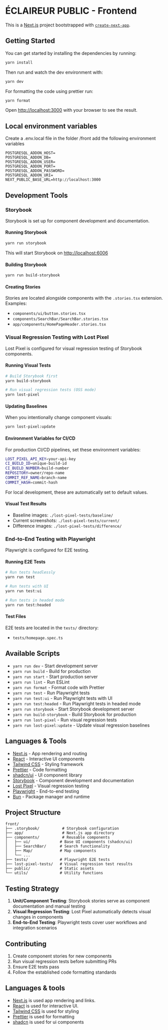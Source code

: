 # ÉCLAIREUR PUBLIC - Frontend

This is a [Next.js](https://nextjs.org) project bootstrapped with [`create-next-app`](https://nextjs.org/docs/app/api-reference/cli/create-next-app).

## Getting Started

You can get started by installing the dependencies by running:

```bash
yarn install
```

Then run and watch the dev environment with:

```bash
yarn dev
```

For formatting the code using prettier run:

```bash
yarn format
```

Open [http://localhost:3000](http://localhost:3000) with your browser to see the result.

## Local environment variables
Create a .env.local file in the folder /front
add the following environment variables

```
POSTGRESQL_ADDON_HOST=
POSTGRESQL_ADDON_DB=
POSTGRESQL_ADDON_USER=
POSTGRESQL_ADDON_PORT=
POSTGRESQL_ADDON_PASSWORD=
POSTGRESQL_ADDON_URI=
NEXT_PUBLIC_BASE_URL=http://localhost:3000
```

## Development Tools

### Storybook

Storybook is set up for component development and documentation.

#### Running Storybook
```bash
yarn run storybook
```

This will start Storybook on [http://localhost:6006](http://localhost:6006)

#### Building Storybook
```bash
yarn run build-storybook
```

#### Creating Stories
Stories are located alongside components with the `.stories.tsx` extension. Examples:
- `components/ui/button.stories.tsx`
- `components/SearchBar/SearchBar.stories.tsx`
- `app/components/HomePageHeader.stories.tsx`

### Visual Regression Testing with Lost Pixel

Lost Pixel is configured for visual regression testing of Storybook components.

#### Running Visual Tests
```bash
# Build Storybook first
yarn build-storybook

# Run visual regression tests (OSS mode)
yarn lost-pixel
```

#### Updating Baselines
When you intentionally change component visuals:
```bash
yarn lost-pixel:update
```

#### Environment Variables for CI/CD
For production CI/CD pipelines, set these environment variables:
```bash
LOST_PIXEL_API_KEY=your-api-key
CI_BUILD_ID=unique-build-id
CI_BUILD_NUMBER=build-number
REPOSITORY=owner/repo-name
COMMIT_REF_NAME=branch-name
COMMIT_HASH=commit-hash
```

For local development, these are automatically set to default values.

#### Visual Test Results
- Baseline images: `./lost-pixel-tests/baseline/`
- Current screenshots: `./lost-pixel-tests/current/`
- Difference images: `./lost-pixel-tests/difference/`

### End-to-End Testing with Playwright

Playwright is configured for E2E testing.

#### Running E2E Tests
```bash
# Run tests headlessly
yarn run test

# Run tests with UI
yarn run test:ui

# Run tests in headed mode
yarn run test:headed
```

#### Test Files
E2E tests are located in the `tests/` directory:
- `tests/homepage.spec.ts`

## Available Scripts

- `yarn run dev` - Start development server
- `yarn run build` - Build for production
- `yarn run start` - Start production server
- `yarn run lint` - Run ESLint
- `yarn run format` - Format code with Prettier
- `yarn run test` - Run Playwright tests
- `yarn run test:ui` - Run Playwright tests with UI
- `yarn run test:headed` - Run Playwright tests in headed mode
- `yarn run storybook` - Start Storybook development server
- `yarn run build-storybook` - Build Storybook for production
- `yarn run lost-pixel` - Run visual regression tests
- `yarn run lost-pixel:update` - Update visual regression baselines

## Languages & Tools

- [Next.js](https://nextjs.org) - App rendering and routing
- [React](http://facebook.github.io/react) - Interactive UI components
- [Tailwind CSS](https://tailwindcss.com/) - Styling framework
- [Prettier](https://prettier.io/) - Code formatting
- [shadcn/ui](https://ui.shadcn.com/) - UI component library
- [Storybook](https://storybook.js.org/) - Component development and documentation
- [Lost Pixel](https://lost-pixel.com/) - Visual regression testing
- [Playwright](https://playwright.dev/) - End-to-end testing
- [Bun](https://bun.sh/) - Package manager and runtime

## Project Structure

```
front/
├── .storybook/          # Storybook configuration
├── app/                 # Next.js app directory
├── components/          # Reusable components
│   ├── ui/             # Base UI components (shadcn/ui)
│   ├── SearchBar/      # Search functionality
│   ├── Map/            # Map components
│   └── ...
├── tests/              # Playwright E2E tests
├── lost-pixel-tests/   # Visual regression test results
├── public/             # Static assets
└── utils/              # Utility functions
```

## Testing Strategy

1. **Unit/Component Testing**: Storybook stories serve as component documentation and manual testing
2. **Visual Regression Testing**: Lost Pixel automatically detects visual changes in components
3. **End-to-End Testing**: Playwright tests cover user workflows and integration scenarios

## Contributing

1. Create component stories for new components
2. Run visual regression tests before submitting PRs
3. Ensure E2E tests pass
4. Follow the established code formatting standards

## Languages & tools

- [Next.js](https://nextjs.org) is used app rendering and links.
- [React](http://facebook.github.io/react) is used for interactive UI.
- [Tailwind CSS](https://tailwindcss.com/) is used for styling
- [Prettier](https://prettier.io/) is used for formatting
- [shadcn](https://ui.shadcn.com/) is used for ui components